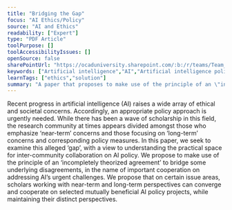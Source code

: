 ```yaml
---
title: "Bridging the Gap"
focus: "AI Ethics/Policy"
source: "AI and Ethics"
readability: ["Expert"]
type: "PDF Article"
toolPurpose: []
toolAccessibilityIssues: []
openSource: false
sharePointUrl: "https://ocaduniversity.sharepoint.com/:b:/r/teams/Team_WeCount/Shared%20Documents/Resources%20and%20Tools/Literature%20(curated)/Bridging%20the%20Gap.pdf?csf=1&web=1&e=jzg7aK"
keywords: ["Artificial intelligence","AI","Artificial intelligence policy","Long term","Short term","Artificial intelligence ethics","\nCooperation models","Incompletely theorized agreement","Overlapping consensus"]
learnTags: ["ethics","solution"]
summary: "A paper that proposes to make use of the principle of an \"incompletely theorized agreement\" to bridge some underlying disagreements between those in the research community in order to address AI’s urgent challenges. "
---
```

Recent progress in artificial intelligence (AI) raises a wide array of ethical and societal concerns. Accordingly, an appropriate policy approach is urgently needed. While there has been a wave of scholarship in this field, the research community at times appears divided amongst those who emphasize ‘near-term’ concerns and those focusing on ‘long-term’ concerns and corresponding policy measures. In this paper, we seek to examine this alleged ‘gap’, with a view to understanding the practical space for inter-community collaboration on AI policy. We propose to make use of the principle of an ‘incompletely theorized agreement’ to bridge some underlying disagreements, in the name of important cooperation on addressing AI’s urgent challenges. We propose that on certain issue areas, scholars working with near-term and long-term perspectives can converge and cooperate on selected mutually beneficial AI policy projects, while maintaining their distinct perspectives.
